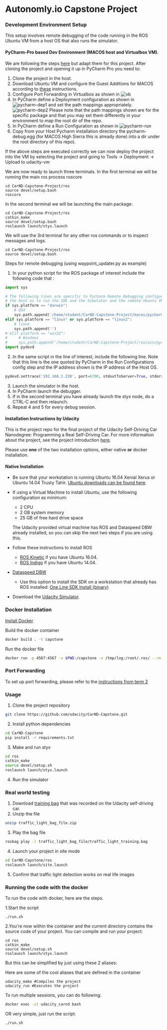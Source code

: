 # Autonomly.io Capstone Project


### Development Environment Setup
This setup involves remote debugging of the code running in the ROS Ubuntu VM from a host OS that also runs the simulator.

#### PyCharm-Pro based Dev Environment (MACOS host and Virtualbox VM).
We are following the steps [here](https://www.jetbrains.com/help/pycharm/remote-debugging.html) but adapt them for this project.
After cloning the project and opening it up in PyCharm Pro you need to:

1. Clone the project in the host. 
2. Download Ubuntu VM and configure the Guest Additions for MACOS according to 
[these](https://gist.github.com/pantelis/f8987db8967d738f64c4bf7136ac6a84) instructions. 
3. Configure Port Forwarding in Virtualbox as shown in ![vb](/imgs/virtualbox_settings.png "Virtualbox Port Forwarding")
4. In PyCharm define a Deployment configuration as shown in 
![pycharm-dep1](/imgs/pycharm_deployment_config.png "PyCharm Deployment Config") and set the path mappings appropriately. 
![pycharm-dep2](/imgs/pycharm_deployment_dir_mappings.png "PyCharm Dir Mapping Config") 
Please note that the path mappings shown 
are for the specific package and that you may set them differently in your environment to map the 
root dir of the repo. 
5. In PyCharm define a Run Configuration as shown in 
![pycharm-run](/imgs/pycharm_run_configuration.png "PyCharm Run Config") 
6. Copy from your Host Pycharm installation directory the pycharm-debug.egg (for MACOS High Sierra this is already done)
into a dir under the root directory of this repo).  

If the above steps are executed correctly we can now deploy the project into the VM by selecting the 
project and going to Tools -> Deployment -> Upload to udacity-vm 

We are now ready to launch three terminals. In the first terminal we will be running the main 
ros process roscore
```commandline
cd CarND-Capstone-Project/ros
source devel/setup.bash
roscore
```

In the second terminal we will be launching the main package:
```commandline
cd CarND-Capstone-Project/ros
catkin_make
source devel/setup.bash
roslaunch launch/styx.launch
```

We will use the 3rd terminal for any other ros commands or to inspect messages and logs. 
```commandline
cd CarND-Capstone-Project/ros
source devel/setup.bash
```

Steps for remote debugging (using waypoint_updater.py as example)

1. In your python script for the ROS package of interest include the following code that :
```python
import sys

# The following lines are specific to Pycharm Remote Debugging configuration (pydev) that allows
# the host os to run the IDE and the Simulator and the remote Ubuntu VM to run ROS.
if sys.platform == "darwin":
    # OSX
    sys.path.append('/home/student/CarND-Capstone-Project/macos/pycharm-debug.egg')
elif sys.platform == "linux" or sys.platform == "linux2":
    # linux
    sys.path.append('')
# elif platform == "win32":
#     # Windows
#     sys.path.append('/home/student/CarND-Capstone-Project/ros/win/pycharm-debug.egg')
import pydevd
```
2. In the same script in the line of interest, include the following line. Note that this line 
is the one quoted by PyCharm in the Run Configurations config step and the IP address shown 
is the IP address of the Host OS. 
```python
pydevd.settrace('192.168.1.220', port=6700, stdoutToServer=True, stderrToServer=True)
```
3. Launch the simulator in the host. 
4. In PyCharm launch the debugger. 
5. If in the second terminal you have already launch the styx node, do a CTRL-C and then relaunch. 
6. Repeat 4 and 5 for every debug session. 

#### Installation Instructions by Udacity

This is the project repo for the final project of the Udacity Self-Driving Car Nanodegree: Programming a Real Self-Driving Car. For more information about the project, see the project introduction [here](https://classroom.udacity.com/nanodegrees/nd013/parts/6047fe34-d93c-4f50-8336-b70ef10cb4b2/modules/e1a23b06-329a-4684-a717-ad476f0d8dff/lessons/462c933d-9f24-42d3-8bdc-a08a5fc866e4/concepts/5ab4b122-83e6-436d-850f-9f4d26627fd9).

Please use **one** of the two installation options, either native **or** docker installation.

#### Native Installation

* Be sure that your workstation is running Ubuntu 16.04 Xenial Xerus or Ubuntu 14.04 Trusty Tahir. [Ubuntu downloads can be found here](https://www.ubuntu.com/download/desktop).
* If using a Virtual Machine to install Ubuntu, use the following configuration as minimum:
  * 2 CPU
  * 2 GB system memory
  * 25 GB of free hard drive space

  The Udacity provided virtual machine has ROS and Dataspeed DBW already installed, so you can skip the next two steps if you are using this.

* Follow these instructions to install ROS
  * [ROS Kinetic](http://wiki.ros.org/kinetic/Installation/Ubuntu) if you have Ubuntu 16.04.
  * [ROS Indigo](http://wiki.ros.org/indigo/Installation/Ubuntu) if you have Ubuntu 14.04.
* [Dataspeed DBW](https://bitbucket.org/DataspeedInc/dbw_mkz_ros)
  * Use this option to install the SDK on a workstation that already has ROS installed: [One Line SDK Install (binary)](https://bitbucket.org/DataspeedInc/dbw_mkz_ros/src/81e63fcc335d7b64139d7482017d6a97b405e250/ROS_SETUP.md?fileviewer=file-view-default)
* Download the [Udacity Simulator](https://github.com/udacity/CarND-Capstone/releases).

### Docker Installation
[Install Docker](https://docs.docker.com/engine/installation/)

Build the docker container
```bash
docker build . -t capstone
```

Run the docker file
```bash
docker run -p 4567:4567 -v $PWD:/capstone -v /tmp/log:/root/.ros/ --rm -it capstone
```

### Port Forwarding
To set up port forwarding, please refer to the [instructions from term 2](https://classroom.udacity.com/nanodegrees/nd013/parts/40f38239-66b6-46ec-ae68-03afd8a601c8/modules/0949fca6-b379-42af-a919-ee50aa304e6a/lessons/f758c44c-5e40-4e01-93b5-1a82aa4e044f/concepts/16cf4a78-4fc7-49e1-8621-3450ca938b77)

### Usage

1. Clone the project repository
```bash
git clone https://github.com/udacity/CarND-Capstone.git
```

2. Install python dependencies
```bash
cd CarND-Capstone
pip install -r requirements.txt
```
3. Make and run styx
```bash
cd ros
catkin_make
source devel/setup.sh
roslaunch launch/styx.launch
```
4. Run the simulator

### Real world testing
1. Download [training bag](https://s3-us-west-1.amazonaws.com/udacity-selfdrivingcar/traffic_light_bag_file.zip) that was recorded on the Udacity self-driving car.
2. Unzip the file
```bash
unzip traffic_light_bag_file.zip
```
3. Play the bag file
```bash
rosbag play -l traffic_light_bag_file/traffic_light_training.bag
```
4. Launch your project in site mode
```bash
cd CarND-Capstone/ros
roslaunch launch/site.launch
```
5. Confirm that traffic light detection works on real life images



### Running the code with the docker

To run the code with docker, here are the steps.

1.Start the script

```
./run.sh
```

2.You're now within the container and the current directory contains the source code of your project. You can compile and run your project:

```
cd ros
catkin_make
source devel/setup.sh
roslaunch launch/styx.launch
```

But this can be simplified by just using these 2 aliases:

Here are some of the cool aliases that are defined in the container

```
udacity_make #Compiles the project
udacity_run #Executes the project
```

To run multiple sessions, you can do following:

```sh
docker exec -it udacity_carnd bash
```

OR very simple, just run the script:

```sh
./run.sh
```

